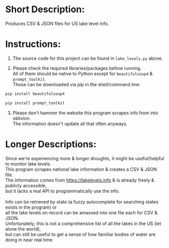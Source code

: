 # Short Description:<br>
Produces CSV & JSON files for US lake level info.<br>

# Instructions:<br>
1. The source code for this project can be found in `lake_levels.py` above.

2. Please check the required libraries/packages before running. <br>
All of them should be native to Python except for `beautifulsoup4` & `prompt_toolkit`.<br>
Those can be downloaded via pip in the shell/command line:<br>
```python
pip install beautifulsoup4
```
```python
pip install prompt_toolkit
```

3. Please don't hammer the website this program scrapes info from into oblivion.<br>
The information doesn't update all that often anyways.<br>

# Longer Descriptions:<br>
Since we're experiencing more & longer droughts, it might be useful/helpful to monitor lake levels.<br>
This program scrapes national lake information & creates a CSV & JSON file.<br>
The information comes from https://lakelevels.info & is already freely & publicly accessible,<br>
but it lacks a real API to programmatically use the info.<br> 
<br>
Info can be retrieved by state (a fuzzy autocomplete for searching states exists in the program) or<br>
all the lake levels on record can be amassed into one file each for CSV & JSON.<br>
Unfortunately, this is not a comprehensive list of all the lakes in the US (let alone the world),<br>
but can still be useful to get a sense of how familiar bodies of water are doing in near real time. 
